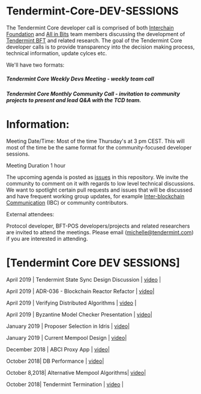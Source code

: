 

# Tendermint-Core-DEV-SESSIONS
The Tendermint Core developer call is comprised of both [Interchain Foundation](http://interchain.io) and [All in Bits](https://tendermint.com) team members discussing the development of [Tendermint BFT](https://github.com/tendermint/tendermint) and related research. The goal of the Tendermint Core developer calls is to provide transparency into the decision making process, technical information, update cylces etc.

We'll have two formats:

##### Tendermint Core Weekly Devs Meeting - weekly team call 

##### Tendermint Core Monthly Community Call - invitation to community projects to present and lead Q&A with the TCD team.

# Information:

Meeting Date/Time: Most of the time Thursday's at 3 pm CEST. This will most of the time be the same format for the community-focused developer sessions. 

Meeting Duration 1 hour

The upcoming agenda is posted as [issues](https://github.com/Michelle-L/Tendermint-Core-DEV-SESSIONS/issues) in this repository. We invite the community to comment on it with regards to low level technical discussions. We want to spotlight certain pull requests and issues that will be discussed and have frequent working group updates, for example [Inter-blockchain Communication](https://github.com/cosmos/ics) (IBC) or community contributors.

External attendees:

Protocol developer, BFT-POS developers/projects and related researchers are invited to attend the meetings. Please email (michelle@tendermint.com) if you are interested in attending. 


# [Tendermint Core DEV SESSIONS]

April 2019 | Tendermint State Sync Design Discussion | [video](https://www.youtube.com/watch?v=4k23j2QHwrM&list=PLdQIb0qr3pnBbG5ZG-0gr3zM86_s8Rpqv&index=11) |

April 2019 | ADR-036 - Blockchain Reactor Refactor | [video](https://www.youtube.com/watch?v=TW2xC1LwEkE&list=PLdQIb0qr3pnBbG5ZG-0gr3zM86_s8Rpqv&index=10)|

April 2019 | Verifying Distributed Algorithms | [video](https://www.youtube.com/watch?v=tMd4lgPVBxE&list=PLdQIb0qr3pnBbG5ZG-0gr3zM86_s8Rpqv&index=9) |


April 2019 | Byzantine Model Checker Presentation | [video](https://www.youtube.com/watch?v=rdXl4VCQyow&list=PLdQIb0qr3pnBbG5ZG-0gr3zM86_s8Rpqv&index=8)|

January 2019 | Proposer Selection in Idris | [video](https://www.youtube.com/watch?v=hWZdc9c1aH8&list=PLdQIb0qr3pnBbG5ZG-0gr3zM86_s8Rpqv&index=7)|


January 2019 | Current Mempool Design | [video](https://www.youtube.com/watch?v=--iGIYYiLu4&list=PLdQIb0qr3pnBbG5ZG-0gr3zM86_s8Rpqv&index=6)|

December 2018 | ABCI Proxy App | [video](https://www.youtube.com/watch?v=s6sQ2HOVHdo&list=PLdQIb0qr3pnBbG5ZG-0gr3zM86_s8Rpqv&index=5)|


October 2018|  DB Performance | [video](https://www.youtube.com/watch?v=jVSNHi4l0fQ&list=PLdQIb0qr3pnBbG5ZG-0gr3zM86_s8Rpqv&index=4)|


October 8,2018| Alternative Mempool Algorithms| [video](https://www.youtube.com/watch?v=XxH5ZtM4vMM&list=PLdQIb0qr3pnBbG5ZG-0gr3zM86_s8Rpqv&index=2)|

October 2018| Tendermint Termination | [video](https://www.youtube.com/watch?v=YBZjecfjeIk&list=PLdQIb0qr3pnBbG5ZG-0gr3zM86_s8Rpqv) |



